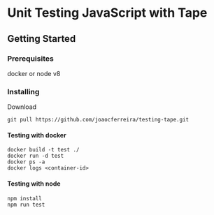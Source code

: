 # Unit Testing JavaScript with Tape

## Getting Started

### Prerequisites

docker or node v8

### Installing

Download

```
git pull https://github.com/joaocferreira/testing-tape.git
```

#### Testing with docker 

```
docker build -t test ./
docker run -d test
docker ps -a
docker logs <container-id>
```

#### Testing with node 

```
npm install
npm run test
```